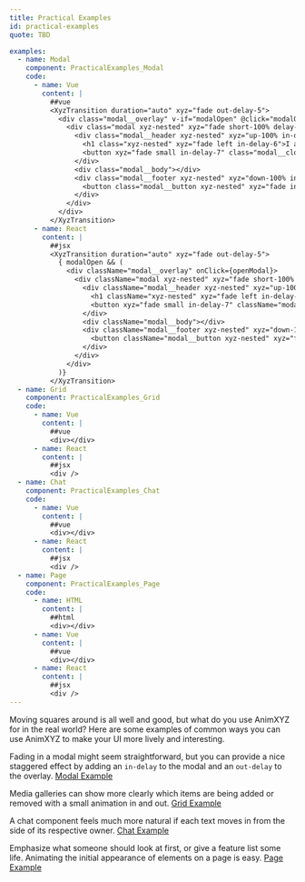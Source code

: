 ```yaml
---
title: Practical Examples
id: practical-examples
quote: TBD

examples:
  - name: Modal
    component: PracticalExamples_Modal
    code:
      - name: Vue
        content: |
          ##vue
          <XyzTransition duration="auto" xyz="fade out-delay-5">
            <div class="modal__overlay" v-if="modalOpen" @click="modalOpen = false">
              <div class="modal xyz-nested" xyz="fade short-100% delay-3 ease-out-back" @click.stop>
                <div class="modal__header xyz-nested" xyz="up-100% in-delay-3">
                  <h1 class="xyz-nested" xyz="fade left in-delay-6">I am a modal</h1>
                  <button xyz="fade small in-delay-7" class="modal__close xyz-nested" @click="modalOpen = false"></button>
                </div>
                <div class="modal__body"></div>
                <div class="modal__footer xyz-nested" xyz="down-100% in-delay-3">
                  <button class="modal__button xyz-nested" xyz="fade in-right in-delay-7" @click="modalOpen = false">Close</button>
                </div>
              </div>
            </div>
          </XyzTransition>
      - name: React
        content: |
          ##jsx
          <XyzTransition duration="auto" xyz="fade out-delay-5">
            { modalOpen && (
              <div className="modal__overlay" onClick={openModal}>
                <div className="modal xyz-nested" xyz="fade short-100% delay-3 ease-out-back">
                  <div className="modal__header xyz-nested" xyz="up-100% in-delay-3">
                    <h1 className="xyz-nested" xyz="fade left in-delay-6">I am a modal</h1>
                    <button xyz="fade small in-delay-7" className="modal__close xyz-nested" onClick={closeModal}></button>
                  </div>
                  <div className="modal__body"></div>
                  <div className="modal__footer xyz-nested" xyz="down-100% in-delay-3">
                    <button className="modal__button xyz-nested" xyz="fade in-right in-delay-7" onClick={closeModal}>Close</button>
                  </div>
                </div>
              </div>
            )} 
          </XyzTransition>
  - name: Grid
    component: PracticalExamples_Grid
    code:
      - name: Vue
        content: |
          ##vue
          <div></div>
      - name: React
        content: |
          ##jsx
          <div />
  - name: Chat
    component: PracticalExamples_Chat
    code:
      - name: Vue
        content: |
          ##vue
          <div></div>
      - name: React
        content: |
          ##jsx
          <div />
  - name: Page
    component: PracticalExamples_Page
    code:
      - name: HTML
        content: |
          ##html
          <div></div>
      - name: Vue
        content: |
          ##vue
          <div></div>
      - name: React
        content: |
          ##jsx
          <div />
---
```


Moving squares around is all well and good, but what do you use AnimXYZ for in the real world? Here are some examples of common ways you can use AnimXYZ to make your UI more lively and interesting.

Fading in a modal might seem straightforward, but you can provide a nice staggered effect by adding an `in-delay` to the modal and an `out-delay` to the overlay.
[Modal Example](?tab=examples&example=Modal#practical-examples)

Media galleries can show more clearly which items are being added or removed with a small animation in and out. [Grid Example](?tab=examples&example=Grid#practical-examples)

A chat component feels much more natural if each text moves in from the side of its respective owner. [Chat Example](?tab=examples&example=Chat#practical-examples)

Emphasize what someone should look at first, or give a feature list some life. Animating the initial appearance of elements on a page is easy. [Page Example](?tab=examples&example=Page#practical-examples)
